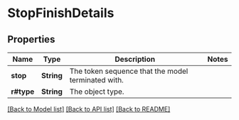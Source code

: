 # StopFinishDetails

## Properties

Name | Type | Description | Notes
------------ | ------------- | ------------- | -------------
**stop** | **String** | The token sequence that the model terminated with. | 
**r#type** | **String** | The object type. | 

[[Back to Model list]](../README.md#documentation-for-models) [[Back to API list]](../README.md#documentation-for-api-endpoints) [[Back to README]](../README.md)


